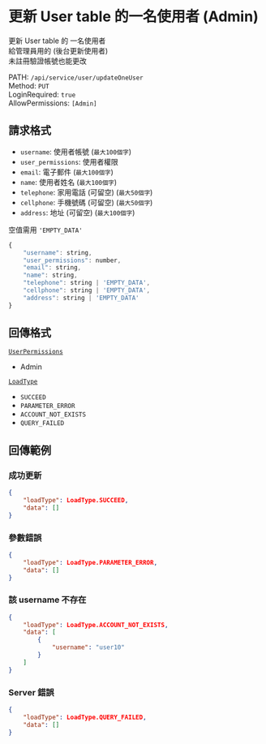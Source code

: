 # 更新 User table 的一名使用者 (Admin)

更新 User table 的 一名使用者  
給管理員用的 (後台更新使用者)  
未註冊驗證帳號也能更改  

PATH: `/api/service/user/updateOneUser`  
Method: `PUT`  
LoginRequired: `true`  
AllowPermissions: `[Admin]`  


## 請求格式
* `username`: 使用者帳號 (`最大100個字`)
* `user_permissions`: 使用者權限
* `email`: 電子郵件 (`最大100個字`)
* `name`: 使用者姓名 (`最大100個字`)
* `telephone`: 家用電話 (可留空) (`最大50個字`)
* `cellphone`: 手機號碼 (可留空) (`最大50個字`)
* `address`: 地址 (可留空) (`最大100個字`)

空值需用 `'EMPTY_DATA'`  

```js
{
    "username": string,
    "user_permissions": number,
    "email": string,
    "name": string,
    "telephone": string | 'EMPTY_DATA',
    "cellphone": string | 'EMPTY_DATA',
    "address": string | 'EMPTY_DATA'
}
```


## 回傳格式
[`UserPermissions`](../../types.md#userpermissions)  
* Admin

[`LoadType`](../../types.md#loadtype)  
* `SUCCEED`
* `PARAMETER_ERROR`
* `ACCOUNT_NOT_EXISTS`
* `QUERY_FAILED`


## 回傳範例
### 成功更新
```json
{
    "loadType": LoadType.SUCCEED,
    "data": []
}
```

### 參數錯誤
```json
{
    "loadType": LoadType.PARAMETER_ERROR,
    "data": []
}
```

### 該 username 不存在
```json
{
    "loadType": LoadType.ACCOUNT_NOT_EXISTS,
    "data": [
        {
            "username": "user10"
        }
    ]
}
```

### Server 錯誤  
```json
{
    "loadType": LoadType.QUERY_FAILED,
    "data": []
}
```
